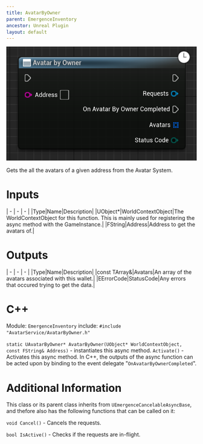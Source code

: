 ```yaml
---
title: AvatarByOwner
parent: EmergenceInventory
ancestor: Unreal Plugin
layout: default
---
```


![](AvatarByOwner.png)

Gets the all the avatars of a given address from the Avatar System.

# Inputs

| - | - | - |
|Type|Name|Description|
|UObject\*|WorldContextObject|The WorldContextObject for this function. This is mainly used for registering the async method with the GameInstance.|
|FString|Address|Address to get the avatars of.|

# Outputs

| - | - | - |
|Type|Name|Description|
|const TArray<FEmergenceAvatarResult>&|Avatars|An array of the avatars associated with this wallet.|
|EErrorCode|StatusCode|Any errors that occured trying to get the data.|

# C++
Module: `EmergenceInventory`
include: `#include "AvatarService/AvatarByOwner.h"`

`static UAvatarByOwner* AvatarByOwner(UObject* WorldContextObject, const FString& Address)` - instantiates this async method.
`Activate()` - Activates this async method.
In C++, the outputs of the async function can be acted upon by binding to the event delegate "`OnAvatarByOwnerCompleted`".

# Additional Information

This class or its parent class inherits from `UEmergenceCancelableAsyncBase`, and thefore also has the following functions that can be called on it:

`void Cancel()` - Cancels the requests.

`bool IsActive()` - Checks if the requests are in-flight.
